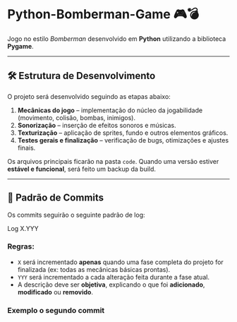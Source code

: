 # Python-Bomberman-Game 🎮💣

Jogo no estilo *Bomberman* desenvolvido em **Python** utilizando a biblioteca **Pygame**.

---

## 🛠️ Estrutura de Desenvolvimento

O projeto será desenvolvido seguindo as etapas abaixo:

1. **Mecânicas do jogo** – implementação do núcleo da jogabilidade (movimento, colisão, bombas, inimigos).
2. **Sonorização** – inserção de efeitos sonoros e músicas.
3. **Texturização** – aplicação de sprites, fundo e outros elementos gráficos.
4. **Testes gerais e finalização** – verificação de bugs, otimizações e ajustes finais.

Os arquivos principais ficarão na pasta `code`. Quando uma versão estiver **estável e funcional**, será feito um backup da build.

---

## 📘 Padrão de Commits

Os commits seguirão o seguinte padrão de log:

Log X.YYY

### Regras:

- `X` será incrementado **apenas** quando uma fase completa do projeto for finalizada (ex: todas as mecânicas básicas prontas).
- `YYY` será incrementado a cada alteração feita durante a fase atual.
- A descrição deve ser **objetiva**, explicando o que foi **adicionado**, **modificado** ou **removido**.

### Exemplo o segundo commit
